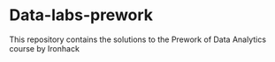 # Data-labs-prework
This repository contains the solutions to the Prework of Data Analytics course by Ironhack

